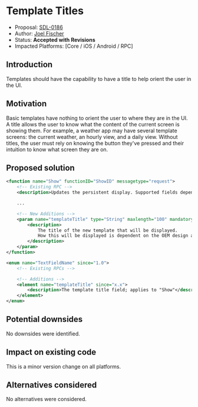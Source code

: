 # Template Titles

* Proposal: [SDL-0186](0186-template-titles.md)
* Author: [Joel Fischer](https://github.com/joeljfischer)
* Status: **Accepted with Revisions**
* Impacted Platforms: [Core / iOS / Android / RPC]

## Introduction

Templates should have the capability to have a title to help orient the user in the UI.

## Motivation

Basic templates have nothing to orient the user to where they are in the UI. A title allows the user to know what the content of the current screen is showing them. For example, a weather app may have several template screens: the current weather, an hourly view, and a daily view. Without titles, the user must rely on knowing the button they've pressed and their intuition to know what screen they are on.

## Proposed solution

```xml
<function name="Show" functionID="ShowID" messagetype="request">
    <!-- Existing RPC -->
    <description>Updates the persistent display. Supported fields depend on display capabilities</description>

    ...

    <!-- New Additions -->
    <param name="templateTitle" type="String" maxlength="100" mandatory="false">
        <description>
            The title of the new template that will be displayed. 
            How this will be displayed is dependent on the OEM design and implementation of the template.
        </description>
    </param>
</function>

<enum name="TextFieldName" since="1.0">
    <!-- Existing RPCs -->

    <!-- Additions -->
    <element name="templateTitle" since="x.x">
        <description>The template title field; applies to "Show"</description>
    </element>
</enum>
```

## Potential downsides

No downsides were identified.

## Impact on existing code

This is a minor version change on all platforms.

## Alternatives considered

No alternatives were considered.
